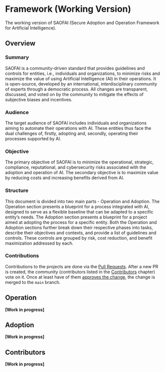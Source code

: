 # Framework (Working Version)
The working version of SAOFAI (Secure Adoption and Operation Framework for Artificial Intelligence).

## Overview

### Summary
SAOFAI is a community-driven standard that provides guidelines and controls for entities, i.e., individuals and organizations, to minimize risks and maximize the value of using Artificial Intelligence (AI) in their operations. It is open-source, developed by an international, interdisciplinary community of experts through a democratic process. All changes are transparent, discussed, and voted on by the community to mitigate the effects of subjective biases and incentives.

### Audience
The target audience of SAOFAI includes individuals and organizations aiming to automate their operations with AI. These entities thus face the dual challenges of, firstly, adopting and, secondly, operating their processes supported by AI.

### Objective
The primary objective of SAOFAI is to minimize the operational, strategic, compliance, reputational, and cybersecurity risks associated with the adoption and operation of AI. The secondary objective is to maximize value by reducing costs and increasing benefits derived from AI.

### Structure
This document is divided into two main parts - Operation and Adoption. The Operation section presents a blueprint for a process integrated with AI, designed to serve as a flexible baseline that can be adapted to a specific entity’s needs. The Adoption section presents a blueprint for a project aimed at adopting the process for a specific entity. Both the Operation and Adoption sections further break down their respective phases into tasks, describe their objectives and contexts, and provide a list of guidelines and controls. These controls are grouped by risk, cost reduction, and benefit maximization addressed by each.

### Contributions
Contributions to the projects are done via the [Pull Requests](https://docs.github.com/en/pull-requests/collaborating-with-pull-requests/proposing-changes-to-your-work-with-pull-requests/creating-a-pull-request). After a new PR is created, the community (contributors listed in the [Contributors](https://github.com/SAOFAI/Framework/main/README.md#contributors) chapter) vote on it. Once at least have of them [approves the change](https://docs.github.com/en/pull-requests/collaborating-with-pull-requests/reviewing-changes-in-pull-requests/reviewing-proposed-changes-in-a-pull-request), the change is merged to the `main` branch.

## Operation

**[Work in progress]**

## Adoption

**[Work in progress]**

## Contributors

**[Work in progress]**
